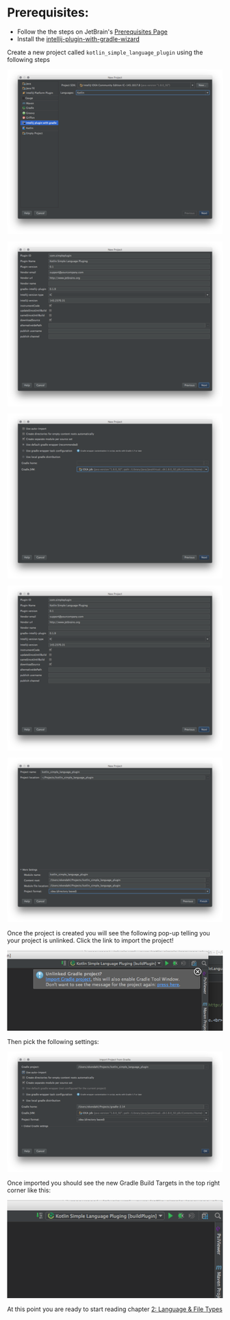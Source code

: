 # Prerequisites:
 
 * Follow the the steps on JetBrain's [Prerequisites Page](http://www.jetbrains.org/intellij/sdk/docs/tutorials/custom_language_support/prerequisites.html)
 * Install the [intellij-plugin-with-gradle-wizard](https://github.com/shiraji/intellij-plugin-with-gradle-wizard)
 
Create a new project called `kotlin_simple_language_plugin` using the following steps
 
![New Project Settings](images/new_gradle_project.png)
 
![Project Settings](images/new_gradle_project_settings.png)

![Extended Project Settings](images/new_gradle_project_extended_settings.png)

![Project Plugin Description](images/new_gradle_project_plugin_description.png)

![Project Name and Path](images/new_gradle_project_naming.png)

Once the project is created you will see the following pop-up telling you your project is unlinked. Click the link to import the project!

![Import Gradle Project PopUp](images/new_gradle_project_unlinked.png)

Then pick the following settings:

![Import Settings](images/new_gradle_project_import.png)

Once imported you should see the new Gradle Build Targets in the top right corner like this:

![Gradle Build Targets](images/new_gradle_project_build_targets.png)

At this point you are ready to start reading chapter [2: Language & File Types](language_and_filetype.md)
